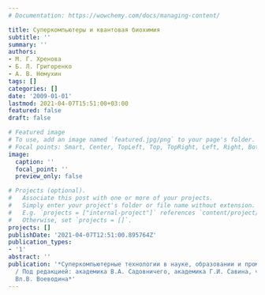 ```yaml
---
# Documentation: https://wowchemy.com/docs/managing-content/

title: Суперкомпьютеры и квантовая биохимия
subtitle: ''
summary: ''
authors:
- М. Г. Хренова
- Б. Л. Григоренко
- А. В. Немухин
tags: []
categories: []
date: '2009-01-01'
lastmod: 2021-04-07T15:51:00+03:00
featured: false
draft: false

# Featured image
# To use, add an image named `featured.jpg/png` to your page's folder.
# Focal points: Smart, Center, TopLeft, Top, TopRight, Left, Right, BottomLeft, Bottom, BottomRight.
image:
  caption: ''
  focal_point: ''
  preview_only: false

# Projects (optional).
#   Associate this post with one or more of your projects.
#   Simply enter your project's folder or file name without extension.
#   E.g. `projects = ["internal-project"]` references `content/project/deep-learning/index.md`.
#   Otherwise, set `projects = []`.
projects: []
publishDate: '2021-04-07T12:51:00.895764Z'
publication_types:
- '1'
abstract: ''
publication: '*Суперкомпьютерные технологии в науке, образовании и промышленности
  / Под редакцией: академика В.А. Садовничего, академика Г.И. Савина, чл.-корр. РАН
  Вл.В. Воеводина*'
---
```

